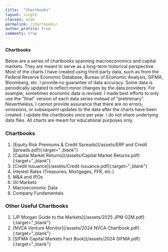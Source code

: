 ```yaml
---
title:  "Chartbooks"
layout: single
classes: wide
permalink: /chartbooks/
author_profile: true
comments: true
---
```

#### Chartbooks
Below are a series of chartbooks spanning macroeconomics and capital markets. They are meant to serve as a long-term historical perspective. Most of the charts I have created using third-party data, such as from the Federal Reserve Economic Database, Bureau of Economic Analysis, SIFMA, Bloomberg, etc. I provide no guarantee of data accuracy. Some data is periodically updated to reflect minor changes by the data providers. For example, sometimes economic data is revised. I made best efforts to only use the "final" version of each data series instead of "preliminary". Nevertheless, I cannot provide assurance that there are no errors, omissions, or subsequent updates to the data after the charts have been created. I update the chartbooks once per year. I do not share underlying data files. All charts are meant for educational purposes only.

### Chartbooks
1. [Equity Risk Premiums & Credit Spreads](/assets/ERP and Credit Spreads.pdf){:target="_blank"}
2. [Capital Market Returns](/assets/Capital Market Returns.pdf){:target="_blank"}
3. [Credit Issuance](/assets/Credit Issuance.pdf){:target="_blank"}
4. Interest Rates (Treasuries, Mortgages, FFR, etc.)
5. M&A and IPOs
6. Oil Markets
7. Macroeconomic Data
8. Company Fundamentals

<object data="../assets/ERP and Credit Spreads.pdf" width="10" height="10" type='application/pdf'></object>

### Other Useful Chartbooks
1. [JP Morgan Guide to the Markets](/assets/2025 JPM G2M.pdf){:target="_blank"}
2. [NVCA Venture Monitor](/assets/2024 NVCA Chartbook.pdf){:target="_blank"}
3. [SIFMA Capital Markets Fact Book](/assets/2024 SIFMA.pdf){:target="_blank"}
